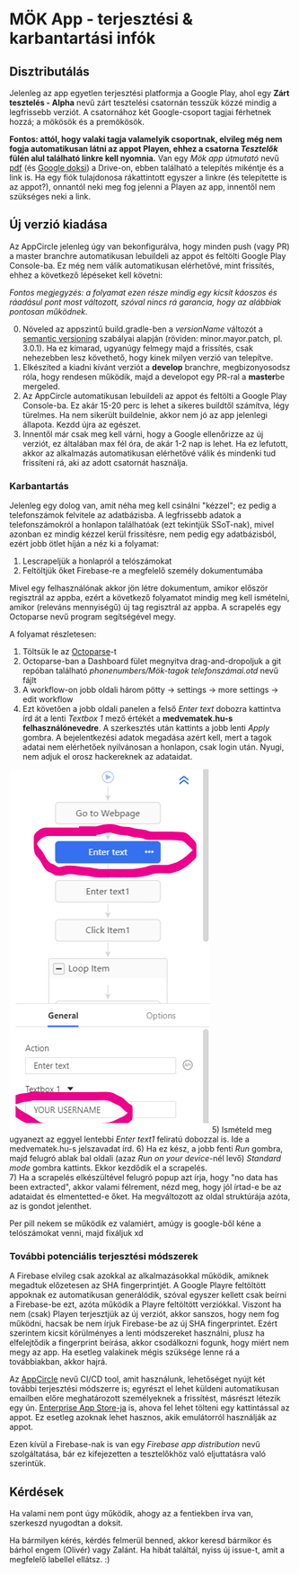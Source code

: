 # MÖK App - terjesztési  & karbantartási infók

## Disztributálás

Jelenleg az app egyetlen terjesztési platformja a Google Play, ahol egy **Zárt tesztelés - Alpha** nevű zárt tesztelési csatornán tesszük közzé mindig a legfrissebb verziót. A csatornához két Google-csoport tagjai férhetnek hozzá; a mökösök és a premökösök. 

**Fontos: attól, hogy valaki tagja valamelyik csoportnak, elvileg még nem fogja automatikusan látni az appot Playen, ehhez a csatorna *Tesztelők* fülén alul található linkre kell nyomnia.** Van egy *Mök app útmutató* nevű [pdf](https://drive.google.com/file/d/1eMaKQr0us9mFG9qGp9zOppQC-xfoefIE/view) (és [Google doksi](https://docs.google.com/document/d/1oqiUdERlxIFXEY-pgikNSeupS-pza2KINxd7jSDis0A/edit)) a Drive-on, ebben található a telepítés mikéntje és a link is. Ha egy fiók tulajdonosa rákattintott egyszer a linkre (és telepítette is az appot?), onnantól neki meg fog jelenni a Playen az app, innentől nem szükséges neki a link.

## Új verzió kiadása

Az AppCircle jelenleg úgy van bekonfigurálva, hogy minden push (vagy PR) a master branchre automatikusan lebuildeli az appot és feltölti Google Play Console-ba. Ez még nem válik automatikusan elérhetővé, mint frissítés, ehhez a következő lépéseket kell követni:

*Fontos megjegyzés: a folyamat ezen része mindig egy kicsit káoszos és ráadásul pont most változott, szóval nincs rá garancia, hogy az alábbiak pontosan működnek.*

0) Növeled az appszintű build.gradle-ben a *versionName* változót a [semantic versioning](https://semver.org/) szabályai alapján (röviden: minor.mayor.patch, pl. 3.0.1). Ha ez kimarad, ugyanúgy felmegy majd a frissítés, csak nehezebben lesz követhető, hogy kinek milyen verzió van telepítve. 
1) Elkészíted a kiadni kívánt verziót a **develop** branchre, megbizonyosodsz róla, hogy rendesen működik, majd a developot egy PR-ral a **master**be mergeled.
2) Az AppCircle automatikusan lebuildeli az appot és feltölti a Google Play Console-ba. Ez akár 15-20 perc is lehet a sikeres buildtől számítva, légy türelmes. Ha nem sikerült buildelnie, akkor nem jó az app jelenlegi állapota. Kezdd újra az egészet.
3) Innentől már csak meg kell várni, hogy a Google ellenőrizze az új verziót, ez általában max fél óra, de akár 1-2 nap is lehet. Ha ez lefutott, akkor az alkalmazás automatikusan elérhetővé válik és mindenki tud frissíteni rá, aki az adott csatornát használja.

### Karbantartás

Jelenleg egy dolog van, amit néha meg kell csinálni "kézzel"; ez pedig a telefonszámok felvitele az adatbázisba. A legfrissebb adatok a telefonszámokról a honlapon találhatóak (ezt tekintjük SSoT-nak), mivel azonban ez mindig kézzel kerül frissítésre, nem pedig egy adatbázisból, ezért jobb ötlet híján a néz ki a folyamat: 

1) Lescrapeljük a honlapról a telószámokat
2) Feltöltjük őket Firebase-re a megfelelő személy dokumentumába

Mivel egy felhasználónak akkor jön létre dokumentum, amikor először regisztrál az appba, ezért a következő folyamatot mindig meg kell ismételni, amikor (releváns mennyiségű) új tag regisztrál az appba.
A scrapelés egy Octoparse nevű program segítségével megy. 

A folyamat részletesen:

1) Töltsük le az [Octoparse](https://www.octoparse.com/download/windows)-t
2) Octoparse-ban a Dashboard fület megnyitva drag-and-dropoljuk a git repóban található *phonenumbers/Mök-tagok telefonszámai.otd* nevű fájlt
3) A workflow-on jobb oldali három pötty -> settings -> more settings -> edit workflow
4) Ezt követően a jobb oldali panelen a felső *Enter text* dobozra kattintva írd át a lenti *Textbox 1* mező értékét a **medvematek.hu-s felhasználónevedre**. A szerkesztés után kattints a jobb lenti *Apply* gombra. A bejelentkezési adatok megadása azért kell, mert a tagok adatai nem elérhetőek nyilvánosan a honlapon, csak login után. Nyugi, nem adjuk el orosz hackereknek az adataidat. 

![](images/octoparse1.png)
5) Ismételd meg ugyanezt az eggyel lentebbi *Enter text1* feliratú dobozzal is. Ide a medvematek.hu-s jelszavadat írd. 
6) Ha ez kész, a jobb fenti *Run* gombra, majd felugró ablak bal oldali (azaz *Run on your device*-nél levő) *Standard mode* gombra kattints. Ekkor kezdődik el a scrapelés.   
7) Ha a scrapelés elkészültével felugró popup azt írja, hogy "no data has been extracted", akkor valami félrement, nézd meg, hogy jól írtad-e be az adataidat és elmentetted-e őket. Ha megváltozott az oldal struktúrája azóta, az is gondot jelenthet. 


Per pill nekem se működik ez valamiért, amúgy is google-ből kéne a telószámokat venni, majd fixáljuk xd

### További potenciális terjesztési módszerek

A Firebase elvileg csak azokkal az alkalmazásokkal működik, amiknek megadtuk előzetesen az SHA fingerprintjét. A Google Playre feltöltött appoknak ez automatikusan generálódik, szóval egyszer kellett csak beírni a Firebase-be ezt, azóta működik a Playre feltöltött verziókkal. Viszont ha nem (csak) Playen terjesztjük az új verziót, akkor sanszos, hogy nem fog működni, hacsak be nem írjuk Firebase-be az új SHA fingerprintet. Ezért szerintem kicsit körülményes a lenti módszereket használni, plusz ha elfelejtődik a fingerprint beírása, akkor csodálkozni fogunk, hogy miért nem megy az app. Ha esetleg valakinek mégis szüksége lenne rá a továbbiakban, akkor hajrá.

Az [AppCircle](https://my.appcircle.io/dashboard) nevű CI/CD tool, amit használunk, lehetőséget nyújt két további terjesztési módszerre is; egyrészt el lehet küldeni automatikusan emailben előre meghatározott személyeknek a frissítést, másrészt létezik egy ún. [Enterprise App Store-ja](https://e49pp5xye21y.store.appcircle.io/) is, ahova fel lehet tölteni egy kattintással az appot. Ez esetleg azoknak lehet hasznos, akik emulátorról használják az appot.

Ezen kívül a Firebase-nak is van egy *Firebase app distribution* nevű szolgáltatása, bár ez kifejezetten a tesztelőkhöz való eljuttatásra való szerintük.


## Kérdések

Ha valami nem pont úgy működik, ahogy az a fentiekben írva van, szerkeszd nyugodtan a doksit.

Ha bármilyen kérés, kérdés felmerül benned, akkor keresd bármikor és bárhol engem (Olivér) vagy Zalánt. Ha hibát találtál, nyiss új issue-t, amit a megfelelő labellel ellátsz. :)